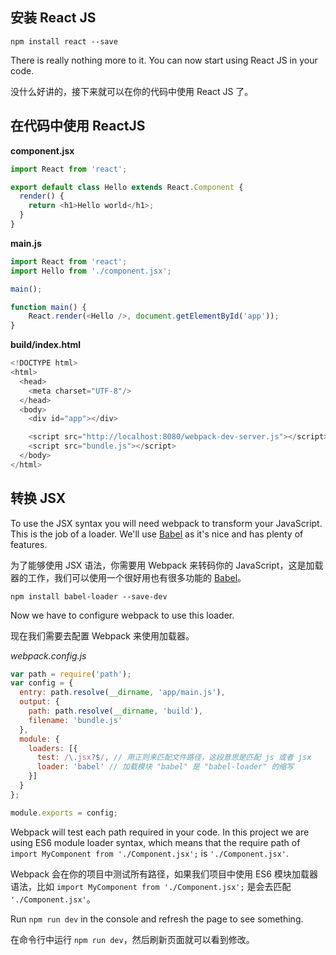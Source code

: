 ## 安装 React JS

`npm install react --save`

There is really nothing more to it. You can now start using React JS in your code.

没什么好讲的，接下来就可以在你的代码中使用 React JS 了。

## 在代码中使用 ReactJS

**component.jsx**

```javascript
import React from 'react';

export default class Hello extends React.Component {
  render() {
    return <h1>Hello world</h1>;
  }
}
```

**main.js**

```javascript
import React from 'react';
import Hello from './component.jsx';

main();

function main() {
    React.render(<Hello />, document.getElementById('app'));
}
```

**build/index.html**

```javascript
<!DOCTYPE html>
<html>
  <head>
    <meta charset="UTF-8"/>
  </head>
  <body>
    <div id="app"></div>

    <script src="http://localhost:8080/webpack-dev-server.js"></script>
    <script src="bundle.js"></script>
  </body>
</html>
```

## 转换 JSX

To use the JSX syntax you will need webpack to transform your JavaScript. This is the job of a loader. We'll use [Babel](https://babeljs.io/) as it's nice and has plenty of features.

为了能够使用 JSX 语法，你需要用 Webpack 来转码你的 JavaScript，这是加载器的工作，我们可以使用一个很好用也有很多功能的 [Babel](https://babeljs.io/)。

`npm install babel-loader --save-dev`

Now we have to configure webpack to use this loader.

现在我们需要去配置 Webpack 来使用加载器。

*webpack.config.js*
```javascript
var path = require('path');
var config = {
  entry: path.resolve(__dirname, 'app/main.js'),
  output: {
    path: path.resolve(__dirname, 'build'),
    filename: 'bundle.js'
  },
  module: {
    loaders: [{
      test: /\.jsx?$/, // 用正则来匹配文件路径，这段意思是匹配 js 或者 jsx
      loader: 'babel' // 加载模块 "babel" 是 "babel-loader" 的缩写
    }]
  }
};

module.exports = config;
```

Webpack will test each path required in your code. In this project we are using ES6 module loader syntax, which means that the require path of `import MyComponent from './Component.jsx';` is `'./Component.jsx'`.

Webpack 会在你的项目中测试所有路径，如果我们项目中使用 ES6 模块加载器语法，比如 `import MyComponent from './Component.jsx';` 是会去匹配 `'./Component.jsx'`。

Run `npm run dev` in the console and refresh the page to see something.

在命令行中运行 `npm run dev`，然后刷新页面就可以看到修改。